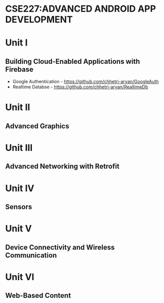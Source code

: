 # CSE227:ADVANCED ANDROID APP DEVELOPMENT

# Unit I
## Building Cloud-Enabled Applications with Firebase
- Google Authentication - https://github.com/chhetri-aryan/GoogleAuth
- Realtime Databse - https://github.com/chhetri-aryan/RealtimeDb

# Unit II
## Advanced Graphics

# Unit III
## Advanced Networking with Retrofit

# Unit IV
## Sensors

# Unit V
## Device Connectivity and Wireless Communication

# Unit VI
## Web-Based Content
